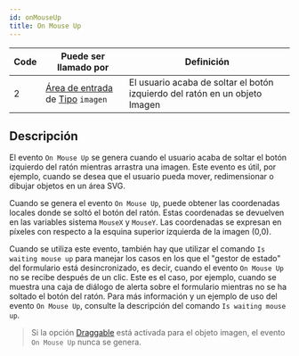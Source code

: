 ```yaml
---
id: onMouseUp
title: On Mouse Up
---
```


| Code | Puede ser llamado por                                                                                      | Definición                                                                  |
| ---- | ---------------------------------------------------------------------------------------------------------- | --------------------------------------------------------------------------- |
| 2    | [Área de entrada](FormObjects/input_overview.md) de [Tipo](FormObjects/properties_Object.md#type) `imagen` | El usuario acaba de soltar el botón izquierdo del ratón en un objeto Imagen |

## Descripción

El evento `On Mouse Up` se genera cuando el usuario acaba de soltar el botón izquierdo del ratón mientras arrastra una imagen. Este evento es útil, por ejemplo, cuando se desea que el usuario pueda mover, redimensionar o dibujar objetos en un área SVG.

Cuando se genera el evento `On Mouse Up`, puede obtener las coordenadas locales donde se soltó el botón del ratón. Estas coordenadas se devuelven en las variables sistema `MouseX` y `MouseY`. Las coordenadas se expresan en píxeles con respecto a la esquina superior izquierda de la imagen (0,0).

Cuando se utiliza este evento, también hay que utilizar el comando `Is waiting mouse up` para manejar los casos en los que el "gestor de estado" del formulario está desincronizado, es decir, cuando el evento `On Mouse Up` no se recibe después de un clic. Este es el caso, por ejemplo, cuando se muestra una caja de diálogo de alerta sobre el formulario mientras no se ha soltado el botón del ratón. Para más información y un ejemplo de uso del evento `On Mouse Up`, consulte la descripción del comando `Is waiting mouse up`.

> Si la opción [Draggable](FormObjects/properties_Action.md#draggable) está activada para el objeto imagen, el evento `On Mouse Up` nunca se genera.
